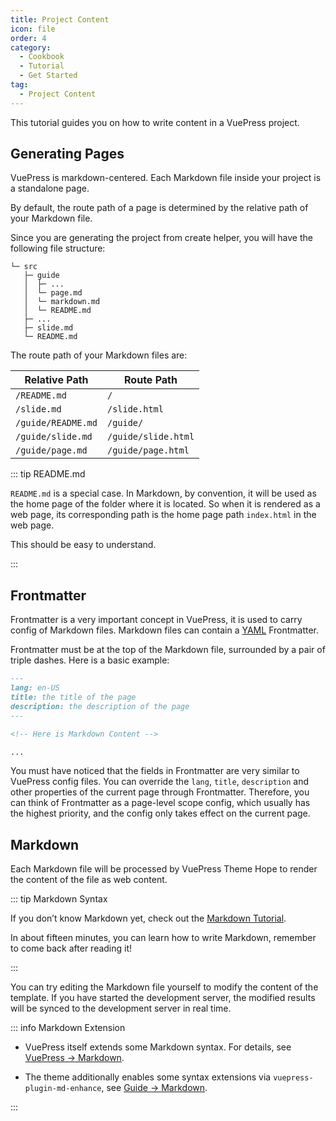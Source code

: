 ```yaml
---
title: Project Content
icon: file
order: 4
category:
  - Cookbook
  - Tutorial
  - Get Started
tag:
  - Project Content
---
```


This tutorial guides you on how to write content in a VuePress project.

<!-- more -->

## Generating Pages

VuePress is markdown-centered. Each Markdown file inside your project is a standalone page.

By default, the route path of a page is determined by the relative path of your Markdown file.

Since you are generating the project from create helper, you will have the following file structure:

```
└─ src
   ├─ guide
   │  ├─ ...
   │  └─ page.md
   │  └─ markdown.md
   │  └─ README.md
   ├─ ...
   ├─ slide.md
   └─ README.md
```

The route path of your Markdown files are:

| Relative Path      | Route Path          |
| ------------------ | ------------------- |
| `/README.md`       | `/`                 |
| `/slide.md`        | `/slide.html`       |
| `/guide/README.md` | `/guide/`           |
| `/guide/slide.md`  | `/guide/slide.html` |
| `/guide/page.md`   | `/guide/page.html`  |

::: tip README.md

`README.md` is a special case. In Markdown, by convention, it will be used as the home page of the folder where it is located. So when it is rendered as a web page, its corresponding path is the home page path `index.html` in the web page.

This should be easy to understand.

:::

## Frontmatter

Frontmatter is a very important concept in VuePress, it is used to carry config of Markdown files. Markdown files can contain a [YAML](https://yaml.org/) Frontmatter.

Frontmatter must be at the top of the Markdown file, surrounded by a pair of triple dashes. Here is a basic example:

```md
---
lang: en-US
title: the title of the page
description: the description of the page
---

<!-- Here is Markdown Content -->

...
```

You must have noticed that the fields in Frontmatter are very similar to VuePress config files. You can override the `lang`, `title`, `description` and other properties of the current page through Frontmatter. Therefore, you can think of Frontmatter as a page-level scope config, which usually has the highest priority, and the config only takes effect on the current page.

## Markdown

Each Markdown file will be processed by VuePress Theme Hope to render the content of the file as web content.

::: tip Markdown Syntax

If you don’t know Markdown yet, check out the [Markdown Tutorial](../markdown/README.md).

In about fifteen minutes, you can learn how to write Markdown, remember to come back after reading it!

:::

You can try editing the Markdown file yourself to modify the content of the template. If you have started the development server, the modified results will be synced to the development server in real time.

::: info Markdown Extension

- VuePress itself extends some Markdown syntax. For details, see [VuePress → Markdown](../vuepress/markdown.md).

- The theme additionally enables some syntax extensions via `vuepress-plugin-md-enhance`, see [Guide → Markdown](../../guide/get-started/markdown.md).

:::
